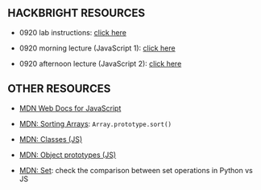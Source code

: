 ## HACKBRIGHT RESOURCES

* 0920 lab instructions:  [click here](https://fellowship.hackbrightacademy.com/materials/serft8/exercises/js-trials-2/)

* 0920 morning lecture (JavaScript 1):  [click here](https://fellowship.hackbrightacademy.com/materials/serft8/lectures/js-lang-1/)

* 0920 afternoon lecture (JavaScript 2):  [click here](https://fellowship.hackbrightacademy.com/materials/serft8/lectures/js-lang-2/)


## OTHER RESOURCES

* [MDN Web Docs for JavaScript](https://developer.mozilla.org/en-US/docs/Web/JavaScript/Reference)

* [MDN: Sorting Arrays](https://developer.mozilla.org/en-US/docs/Web/JavaScript/Reference/Global_Objects/Array/sort):  `Array.prototype.sort()`

* [MDN: Classes (JS)](https://developer.mozilla.org/en-US/docs/Web/JavaScript/Reference/Classes)

* [MDN: Object prototypes (JS)](https://developer.mozilla.org/en-US/docs/Learn/JavaScript/Objects/Object_prototypes)

* [MDN: Set](https://developer.mozilla.org/en-US/docs/Web/JavaScript/Reference/Global_Objects/Set):  check the comparison between set operations in Python vs JS
